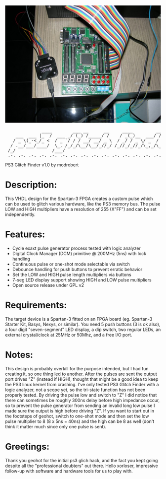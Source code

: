 ![PS3_Glitch_Finder](https://raw.githubusercontent.com/modrobert/ps3_glitch_finder/master/ps3_glitch_finder_setup.jpg)
<pre>
              ____        ___ __      __     ____         __
    ___  ___ |_  /  ___ _/ (_) /_____/ /    / _(_)__  ___/ /__ ____
   / _ \(_-<_/_ <  / _ `/ / / __/ __/ _ \  / _/ / _ \/ _  / -_) __/
  / .__/___/____/  \_, /_/_/\__/\__/_//_/ /_//_/_//_/\_,_/\__/_/
 /_/              /___/          
_.-._.-._.-._.-._.-._.-._.-._.-._.-._.-._.-._.-._.-._.-._.-._.-._.-._.-._.-._
</pre>

PS3 Glitch Finder v1.0 by modrobert

Description:
============
This VHDL design for the Spartan-3 FPGA creates a custom pulse which can be 
used to glitch various hardware, like the PS3 memory bus. The pulse LOW and
HIGH multipliers have a resolution of 255 (X"FF") and can be set independently.

Features:
=========
* Cycle exaxt pulse generator process tested with logic analyzer
* Digital Clock Manager (DCM) primitive @ 200MHz (5ns) with lock handling
* Continuous pulse or one-shot mode selectable via switch
* Debounce handling for push buttons to prevent erratic behavior
* Set the LOW and HIGH pulse length multipliers via buttons
* 7-seg LED display support showing HIGH and LOW pulse multipliers
* Open source release under GPL v2

Requirements:
=============
The target device is a Spartan-3 fitted on an FPGA board (eg. Spartan-3 Starter
Kit, Basys, Nexys, or similar). You need 5 push buttons (3 is ok also), a four 
digit "seven-segment" LED display, a dip switch, two regular LEDs, an external
crystal/clock at 25MHz or 50Mhz, and a free I/O port.

Notes:
======
This design is probably overkill for the purpose intended, but I had fun 
creating it, so one thing led to another. After the pulses are sent the
output port drives "Z" (instead if HIGH), thought that might be a good idea
to keep the PS3 linux kernel from crashing. I've only tested PS3 Glitch Finder
with a logic analyzer, not a scope yet, so the tri-state function has not been
properly tested. By driving the pulse low and switch to "Z" I did notice that
there can sometimes be roughly 300ns delay before high impedance occur, so to
prevent the pulse generator from sending an invalid long low pulse I made sure
the output is high before driving "Z". If you want to start out in the
footsteps of geohot, switch to one-shot mode and then set the low pulse
multiplier to 8 (8 x 5ns = 40ns) and the high can be 8 as well (don't think it
matter much since only one pulse is sent).

Greetings:
==========
Thank you geohot for the initial ps3 glich hack, and the fact you kept going
despite all the "professional doubters" out there. Hello xorloser, impressive
follow-up with software and hardware tools for us to play with.

